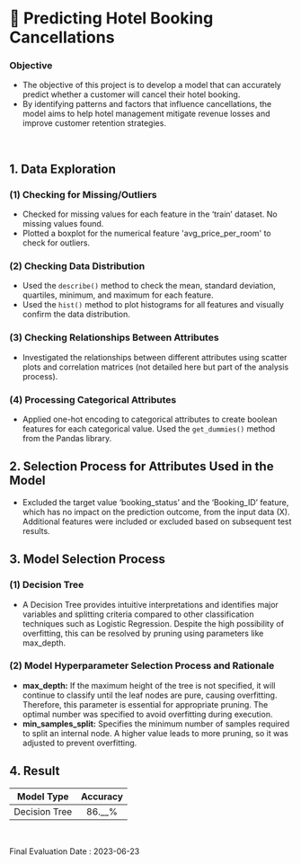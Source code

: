# 🏨 Predicting Hotel Booking Cancellations
### Objective
- The objective of this project is to develop a model that can accurately predict whether a customer will cancel their hotel booking. 
- By identifying patterns and factors that influence cancellations, the model aims to help hotel management mitigate revenue losses and improve customer retention strategies.
<br>

## 1. Data Exploration
### (1) Checking for Missing/Outliers
- Checked for missing values for each feature in the ‘train’ dataset. No missing values found.
- Plotted a boxplot for the numerical feature 'avg_price_per_room' to check for outliers.

### (2) Checking Data Distribution
- Used the `describe()` method to check the mean, standard deviation, quartiles, minimum, and maximum for each feature.
- Used the `hist()` method to plot histograms for all features and visually confirm the data distribution.

### (3) Checking Relationships Between Attributes
- Investigated the relationships between different attributes using scatter plots and correlation matrices (not detailed here but part of the analysis process).

### (4) Processing Categorical Attributes
- Applied one-hot encoding to categorical attributes to create boolean features for each categorical value. Used the `get_dummies()` method from the Pandas library.

## 2. Selection Process for Attributes Used in the Model
- Excluded the target value ‘booking_status’ and the ‘Booking_ID’ feature, which has no impact on the prediction outcome, from the input data (X). Additional features were included or excluded based on subsequent test results.

## 3. Model Selection Process
### (1) Decision Tree
- A Decision Tree provides intuitive interpretations and identifies major variables and splitting criteria compared to other classification techniques such as Logistic Regression. Despite the high possibility of overfitting, this can be resolved by pruning using parameters like max_depth.

### (2) Model Hyperparameter Selection Process and Rationale
- **max_depth:** If the maximum height of the tree is not specified, it will continue to classify until the leaf nodes are pure, causing overfitting. Therefore, this parameter is essential for appropriate pruning. The optimal number was specified to avoid overfitting during execution.
- **min_samples_split:** Specifies the minimum number of samples required to split an internal node. A higher value leads to more pruning, so it was adjusted to prevent overfitting.


## 4. Result
|   Model Type  |  Accuracy  |
|:-------------:|:----------:|
| Decision Tree |  86.__%    |  

<br>

Final Evaluation Date : 2023-06-23
